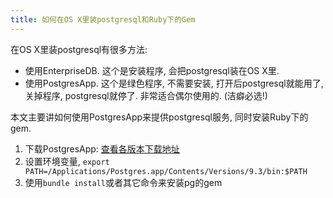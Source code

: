 ```yaml
---
title: 如何在OS X里装postgresql和Ruby下的Gem
---
```


在OS X里装postgresql有很多方法:

* 使用EnterpriseDB. 这个是安装程序, 会把postgresql装在OS X里.
* 使用PostgresApp. 这个是绿色程序, 不需要安装, 打开后postgresql就能用了, 关掉程序, postgresql就停了. 非常适合偶尔使用的. (洁癖必选!)

本文主要讲如何使用PostgresApp来提供postgresql服务, 同时安装Ruby下的gem.

1. 下载PostgresApp: [查看各版本下载地址](https://github.com/PostgresApp/PostgresApp/releases)
2. 设置环境变量, `export PATH=/Applications/Postgres.app/Contents/Versions/9.3/bin:$PATH`
3. 使用`bundle install`或者其它命令来安装pg的gem
